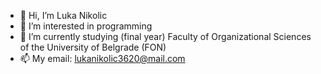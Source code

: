 - 👋 Hi, I’m Luka Nikolic
- 👀 I’m interested in programming
- 🌱 I’m currently studying (final year) Faculty of Organizational Sciences of the University of Belgrade (FON)
- 📫 My email: lukanikolic3620@mail.com

<!---
lukaNikolic127/lukaNikolic127 is a ✨ special ✨ repository because its `README.md` (this file) appears on your GitHub profile.
You can click the Preview link to take a look at your changes.
--->
